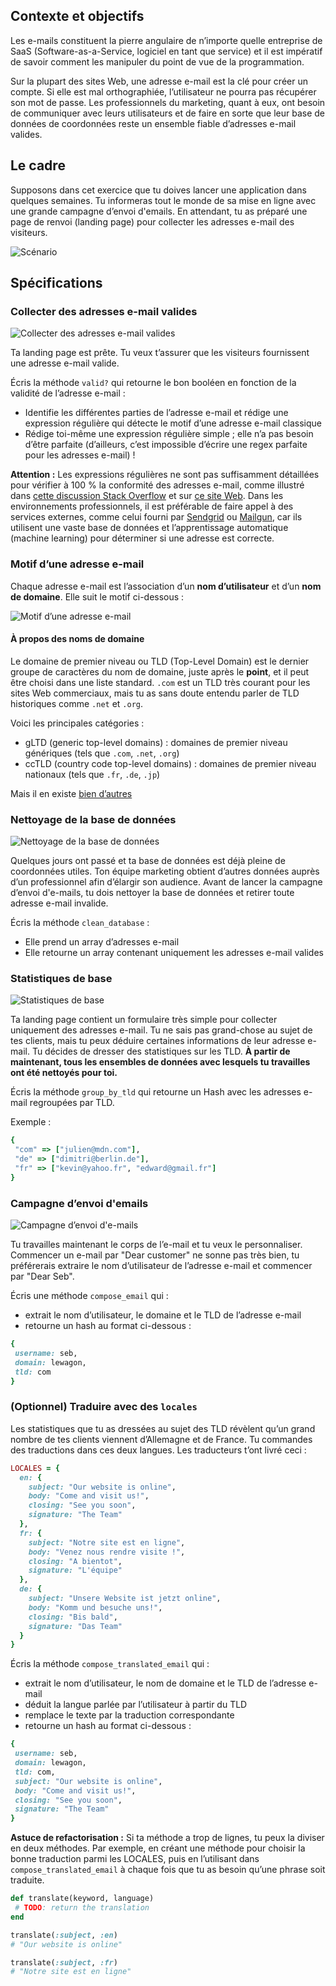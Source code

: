## Contexte et objectifs

Les e-mails constituent la pierre angulaire de n’importe quelle entreprise de SaaS (Software-as-a-Service, logiciel en tant que service) et il est impératif de savoir comment les manipuler du point de vue de la programmation.

Sur la plupart des sites Web, une adresse e-mail est la clé pour créer un compte. Si elle est mal orthographiée, l’utilisateur ne pourra pas récupérer son mot de passe. Les professionnels du marketing, quant à eux, ont besoin de communiquer avec leurs utilisateurs et de faire en sorte que leur base de données de coordonnées reste un ensemble fiable d’adresses e-mail valides.

## Le cadre

Supposons dans cet exercice que tu doives lancer une application dans quelques semaines. Tu informeras tout le monde de sa mise en ligne avec une grande campagne d’envoi d'emails. En attendant, tu as préparé une page de renvoi (landing page) pour collecter les adresses e-mail des visiteurs.

![Scénario](https://raw.githubusercontent.com/lewagon/fullstack-images/master/ruby/email-scenario.svg?sanitize=true)

## Spécifications

### Collecter des adresses e-mail valides

![Collecter des adresses e-mail valides](https://raw.githubusercontent.com/lewagon/fullstack-images/master/ruby/email-step1.svg?sanitize=true)

Ta landing page est prête. Tu veux t’assurer que les visiteurs fournissent une adresse e-mail valide.

Écris la méthode `valid?` qui retourne le bon booléen en fonction de la validité de l’adresse e-mail :
- Identifie les différentes parties de l’adresse e-mail et rédige une expression régulière qui détecte le motif d’une adresse e-mail classique
- Rédige toi-même une expression régulière simple ; elle n’a pas besoin d’être parfaite (d’ailleurs, c’est impossible d’écrire une regex parfaite pour les adresses e-mail) !

**Attention :** Les expressions régulières ne sont pas suffisamment détaillées pour vérifier à 100 % la conformité des adresses e-mail, comme illustré dans [cette discussion Stack Overflow](https://stackoverflow.com/questions/201323/how-to-validate-an-email-address-using-a-regular-expression) et sur [ce site Web](https://uibakery.io/regex-library/email). Dans les environnements professionnels, il est préférable de faire appel à des services externes, comme celui fourni par [Sendgrid](https://sendgrid.com/solutions/email-api/email-address-validation-api/) ou [Mailgun](https://www.mailgun.com/email-validation/), car ils utilisent une vaste base de données et l’apprentissage automatique (machine learning) pour déterminer si une adresse est correcte.

### Motif d’une adresse e-mail

Chaque adresse e-mail est l’association d’un **nom d’utilisateur** et d’un **nom de domaine**. Elle suit le motif ci-dessous :

![Motif d’une adresse e-mail](https://raw.githubusercontent.com/lewagon/fullstack-images/master/ruby/email.svg?sanitize=true)

#### À propos des noms de domaine

Le domaine de premier niveau ou TLD (Top-Level Domain) est le dernier groupe de caractères du nom de domaine, juste après le **point**, et il peut être choisi dans une liste standard. `.com` est un TLD très courant pour les sites Web commerciaux, mais tu as sans doute entendu parler de TLD historiques comme `.net` et `.org`.

Voici les principales catégories :
- gLTD (generic top-level domains) : domaines de premier niveau génériques (tels que `.com`, `.net`, `.org`)
- ccTLD (country code top-level domains) : domaines de premier niveau nationaux (tels que `.fr`, `.de`, `.jp`)

Mais il en existe [bien d’autres](https://fr.wikipedia.org/wiki/Liste_des_domaines_Internet_de_premier_niveau)

### Nettoyage de la base de données

![Nettoyage de la base de données](https://raw.githubusercontent.com/lewagon/fullstack-images/master/ruby/email-step2.svg?sanitize=true)

Quelques jours ont passé et ta base de données est déjà pleine de coordonnées utiles. Ton équipe marketing obtient d’autres données auprès d’un professionnel afin d’élargir son audience. Avant de lancer la campagne d’envoi d'e-mails, tu dois nettoyer la base de données et retirer toute adresse e-mail invalide.

Écris la méthode `clean_database` :
- Elle prend un array d’adresses e-mail
- Elle retourne un array contenant uniquement les adresses e-mail valides

### Statistiques de base

![Statistiques de base](https://raw.githubusercontent.com/lewagon/fullstack-images/master/ruby/email-step3.svg?sanitize=true)

Ta landing page contient un formulaire très simple pour collecter uniquement des adresses e-mail. Tu ne sais pas grand-chose au sujet de tes clients, mais tu peux déduire certaines informations de leur adresse e-mail. Tu décides de dresser des statistiques sur les TLD. **À partir de maintenant, tous les ensembles de données avec lesquels tu travailles ont été nettoyés pour toi.**

Écris la méthode `group_by_tld` qui retourne un Hash avec les adresses e-mail regroupées par TLD.

Exemple :

```ruby
{
 "com" => ["julien@mdn.com"],
 "de" => ["dimitri@berlin.de"],
 "fr" => ["kevin@yahoo.fr", "edward@gmail.fr"]
}
```

### Campagne d’envoi d'emails

![Campagne d’envoi d'e-mails](https://raw.githubusercontent.com/lewagon/fullstack-images/master/ruby/email-step4.svg?sanitize=true)

Tu travailles maintenant le corps de l’e-mail et tu veux le personnaliser. Commencer un e-mail par "Dear customer" ne sonne pas très bien, tu préférerais extraire le nom d’utilisateur de l’adresse e-mail et commencer par "Dear Seb".

Écris une méthode `compose_email` qui :
- extrait le nom d’utilisateur, le domaine et le TLD de l’adresse e-mail
- retourne un hash au format ci-dessous :

```ruby
{
 username: seb,
 domain: lewagon,
 tld: com
}
```

### (Optionnel) Traduire avec des `locales`

Les statistiques que tu as dressées au sujet des TLD révèlent qu’un grand nombre de tes clients viennent d’Allemagne et de France. Tu commandes des traductions dans ces deux langues. Les traducteurs t’ont livré ceci :

```ruby
LOCALES = {
  en: {
    subject: "Our website is online",
    body: "Come and visit us!",
    closing: "See you soon",
    signature: "The Team"
  },
  fr: {
    subject: "Notre site est en ligne",
    body: "Venez nous rendre visite !",
    closing: "A bientot",
    signature: "L'équipe"
  },
  de: {
    subject: "Unsere Website ist jetzt online",
    body: "Komm und besuche uns!",
    closing: "Bis bald",
    signature: "Das Team"
  }
}
```

Écris la méthode `compose_translated_email` qui :
- extrait le nom d’utilisateur, le nom de domaine et le TLD de l’adresse e-mail
- déduit la langue parlée par l’utilisateur à partir du TLD
- remplace le texte par la traduction correspondante
- retourne un hash au format ci-dessous :

```ruby
{
 username: seb,
 domain: lewagon,
 tld: com,
 subject: "Our website is online",
 body: "Come and visit us!",
 closing: "See you soon",
 signature: "The Team"
}
```

**Astuce de refactorisation :** Si ta méthode a trop de lignes, tu peux la diviser en deux méthodes. Par exemple, en créant une méthode pour choisir la bonne traduction parmi les LOCALES, puis en l’utilisant dans `compose_translated_email` à chaque fois que tu as besoin qu’une phrase soit traduite.

```ruby
def translate(keyword, language)
 # TODO: return the translation
end

translate(:subject, :en)
# "Our website is online"

translate(:subject, :fr)
# "Notre site est en ligne"
```
